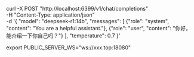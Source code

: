 curl -X POST "http://localhost:6399/v1/chat/completions" \
     -H "Content-Type: application/json" \
     -d '{
         "model": "deepseek-r1:14b",
         "messages": [
             {"role": "system", "content": "You are a helpful assistant."},
             {"role": "user", "content": "你好，能介绍一下你自己吗？"}
         ],
         "temperature": 0.7
     }'


export PUBLIC_SERVER_WS="ws://xxx.top:18080"